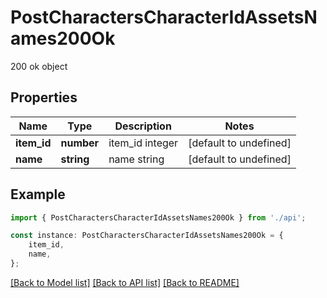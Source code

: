 # PostCharactersCharacterIdAssetsNames200Ok

200 ok object

## Properties

Name | Type | Description | Notes
------------ | ------------- | ------------- | -------------
**item_id** | **number** | item_id integer | [default to undefined]
**name** | **string** | name string | [default to undefined]

## Example

```typescript
import { PostCharactersCharacterIdAssetsNames200Ok } from './api';

const instance: PostCharactersCharacterIdAssetsNames200Ok = {
    item_id,
    name,
};
```

[[Back to Model list]](../README.md#documentation-for-models) [[Back to API list]](../README.md#documentation-for-api-endpoints) [[Back to README]](../README.md)
